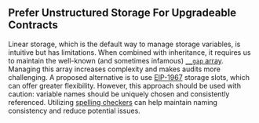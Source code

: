 ## Prefer Unstructured Storage For Upgradeable Contracts
Linear storage, which is the default way to manage storage variables, is intuitive but has limitations. When combined with inheritance, it requires us to maintain the well-known (and sometimes infamous) [`__gap` array](https://docs.openzeppelin.com/upgrades-plugins/1.x/writing-upgradeable#storage-gaps). Managing this array increases complexity and makes audits more challenging. A proposed alternative is to use [EIP-1967](https://eips.ethereum.org/EIPS/eip-1967) storage slots, which can offer greater flexibility. However, this approach should be used with caution: variable names should be uniquely chosen and consistently referenced. Utilizing [spelling checkers](./use-spelling-checkers.md) can help maintain naming consistency and reduce potential issues.